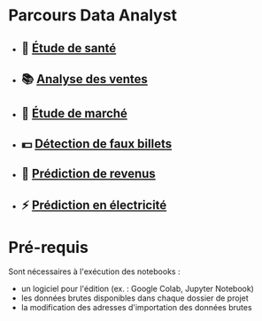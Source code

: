 # Parcours Data Analyst

- ## 🌾 [Étude de santé](https://nbviewer.jupyter.org/github/gllmfrnr/oc/blob/master/p3/p3.ipynb)
- ## 📚 [Analyse des ventes](https://nbviewer.jupyter.org/github/gllmfrnr/oc/blob/master/p4/projet-4.ipynb)
- ## 🐔 [Étude de marché](https://nbviewer.jupyter.org/github/gllmfrnr/oc/blob/master/p5/projet-5.ipynb)
- ## 💵 [Détection de faux billets](https://nbviewer.jupyter.org/github/gllmfrnr/oc/blob/master/p6/projet-6.ipynb)
- ## 🔮 [Prédiction de revenus](https://nbviewer.jupyter.org/github/gllmfrnr/oc/blob/master/p7/projet-7.ipynb)
- ## ⚡ [Prédiction en électricité](https://nbviewer.jupyter.org/github/gllmfrnr/oc/blob/master/p9/projet-9.ipynb)


 


# Pré-requis
Sont nécessaires à l'exécution des notebooks :

- un logiciel pour l'édition (ex. : Google Colab, Jupyter Notebook)
- les données brutes disponibles dans chaque dossier de projet
- la modification des adresses d'importation des données brutes
